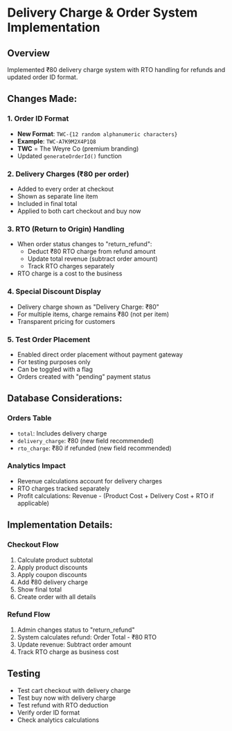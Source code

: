 # Delivery Charge & Order System Implementation

## Overview
Implemented ₹80 delivery charge system with RTO handling for refunds and updated order ID format.

## Changes Made:

### 1. Order ID Format
- **New Format**: `TWC-{12 random alphanumeric characters}`
- **Example**: `TWC-A7K9M2X4P1Q8`
- **TWC** = The Weyre Co (premium branding)
- Updated `generateOrderId()` function

### 2. Delivery Charges (₹80 per order)
- Added to every order at checkout
- Shown as separate line item
- Included in final total
- Applied to both cart checkout and buy now

### 3. RTO (Return to Origin) Handling
- When order status changes to "return_refund":
  - Deduct ₹80 RTO charge from refund amount
  - Update total revenue (subtract order amount)
  - Track RTO charges separately
- RTO charge is a cost to the business

### 4. Special Discount Display
- Delivery charge shown as "Delivery Charge: ₹80"
- For multiple items, charge remains ₹80 (not per item)
- Transparent pricing for customers

### 5. Test Order Placement
- Enabled direct order placement without payment gateway
- For testing purposes only
- Can be toggled with a flag
- Orders created with "pending" payment status

## Database Considerations:

### Orders Table
- `total`: Includes delivery charge
- `delivery_charge`: ₹80 (new field recommended)
- `rto_charge`: ₹80 if refunded (new field recommended)

### Analytics Impact
- Revenue calculations account for delivery charges
- RTO charges tracked separately
- Profit calculations: Revenue - (Product Cost + Delivery Cost + RTO if applicable)

## Implementation Details:

### Checkout Flow
1. Calculate product subtotal
2. Apply product discounts
3. Apply coupon discounts
4. Add ₹80 delivery charge
5. Show final total
6. Create order with all details

### Refund Flow
1. Admin changes status to "return_refund"
2. System calculates refund: Order Total - ₹80 RTO
3. Update revenue: Subtract order amount
4. Track RTO charge as business cost

## Testing
- Test cart checkout with delivery charge
- Test buy now with delivery charge
- Test refund with RTO deduction
- Verify order ID format
- Check analytics calculations

